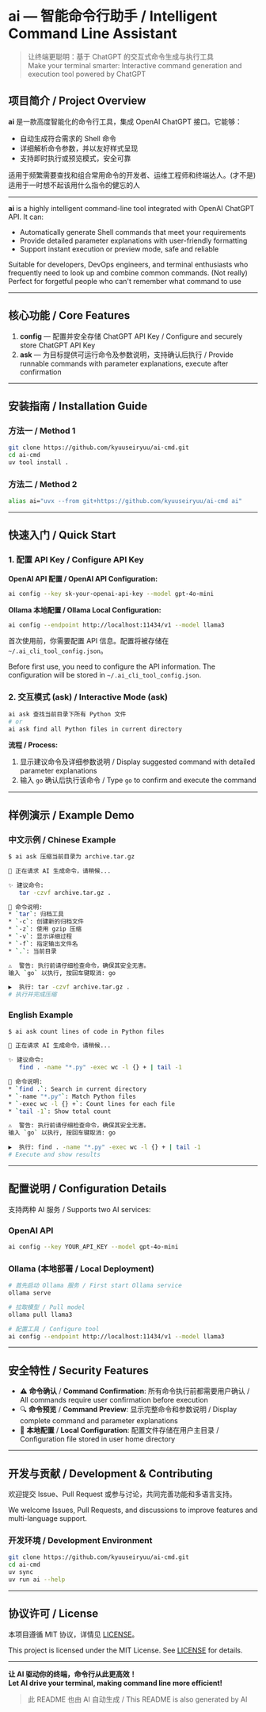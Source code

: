 # ai — 智能命令行助手 / Intelligent Command Line Assistant

> 让终端更聪明：基于 ChatGPT 的交互式命令生成与执行工具  
> Make your terminal smarter: Interactive command generation and execution tool powered by ChatGPT

## 项目简介 / Project Overview

**ai** 是一款高度智能化的命令行工具，集成 OpenAI ChatGPT 接口。它能够：

* 自动生成符合需求的 Shell 命令
* 详细解析命令参数，并以友好样式呈现
* 支持即时执行或预览模式，安全可靠

适用于频繁需要查找和组合常用命令的开发者、运维工程师和终端达人。(才不是)  
适用于一时想不起该用什么指令的健忘的人

---

**ai** is a highly intelligent command-line tool integrated with OpenAI ChatGPT API. It can:

* Automatically generate Shell commands that meet your requirements
* Provide detailed parameter explanations with user-friendly formatting
* Support instant execution or preview mode, safe and reliable

Suitable for developers, DevOps engineers, and terminal enthusiasts who frequently need to look up and combine common commands. (Not really)  
Perfect for forgetful people who can't remember what command to use

---

## 核心功能 / Core Features

1. **config** — 配置并安全存储 ChatGPT API Key / Configure and securely store ChatGPT API Key
2. **ask** — 为目标提供可运行命令及参数说明，支持确认后执行 / Provide runnable commands with parameter explanations, execute after confirmation

---

## 安装指南 / Installation Guide

### 方法一 / Method 1
```bash
git clone https://github.com/kyuuseiryuu/ai-cmd.git
cd ai-cmd
uv tool install .
```

### 方法二 / Method 2
```bash
alias ai="uvx --from git+https://github.com/kyuuseiryuu/ai-cmd ai"
```

---

## 快速入门 / Quick Start

### 1. 配置 API Key / Configure API Key

**OpenAI API 配置 / OpenAI API Configuration:**
```bash
ai config --key sk-your-openai-api-key --model gpt-4o-mini
```

**Ollama 本地配置 / Ollama Local Configuration:**
```bash
ai config --endpoint http://localhost:11434/v1 --model llama3
```

首次使用前，你需要配置 API 信息。配置将被存储在 `~/.ai_cli_tool_config.json`。

Before first use, you need to configure the API information. The configuration will be stored in `~/.ai_cli_tool_config.json`.

### 2. 交互模式 (ask) / Interactive Mode (ask)

```bash
ai ask 查找当前目录下所有 Python 文件
# or
ai ask find all Python files in current directory
```

**流程 / Process:**
1. 显示建议命令及详细参数说明 / Display suggested command with detailed parameter explanations
2. 输入 `go` 确认后执行该命令 / Type `go` to confirm and execute the command

---

## 样例演示 / Example Demo

### 中文示例 / Chinese Example
```bash
$ ai ask 压缩当前目录为 archive.tar.gz

🤖 正在请求 AI 生成命令，请稍候...

✨ 建议命令:
   tar -czvf archive.tar.gz .

📖 命令说明:
* `tar`: 归档工具
* `-c`: 创建新的归档文件
* `-z`: 使用 gzip 压缩
* `-v`: 显示详细过程
* `-f`: 指定输出文件名
* `.`: 当前目录

⚠️  警告: 执行前请仔细检查命令，确保其安全无害。
输入 `go` 以执行, 按回车键取消: go

▶️  执行: tar -czvf archive.tar.gz .
# 执行并完成压缩
```

### English Example
```bash
$ ai ask count lines of code in Python files

🤖 正在请求 AI 生成命令，请稍候...

✨ 建议命令:
   find . -name "*.py" -exec wc -l {} + | tail -1

📖 命令说明:
* `find .`: Search in current directory
* `-name "*.py"`: Match Python files
* `-exec wc -l {} +`: Count lines for each file
* `tail -1`: Show total count

⚠️  警告: 执行前请仔细检查命令，确保其安全无害。
输入 `go` 以执行, 按回车键取消: go

▶️  执行: find . -name "*.py" -exec wc -l {} + | tail -1
# Execute and show results
```

---

## 配置说明 / Configuration Details

支持两种 AI 服务 / Supports two AI services:

### OpenAI API
```bash
ai config --key YOUR_API_KEY --model gpt-4o-mini
```

### Ollama (本地部署 / Local Deployment)
```bash
# 首先启动 Ollama 服务 / First start Ollama service
ollama serve

# 拉取模型 / Pull model
ollama pull llama3

# 配置工具 / Configure tool
ai config --endpoint http://localhost:11434/v1 --model llama3
```

---

## 安全特性 / Security Features

* ⚠️ **命令确认** / **Command Confirmation**: 所有命令执行前都需要用户确认 / All commands require user confirmation before execution
* 🔍 **命令预览** / **Command Preview**: 显示完整命令和参数说明 / Display complete command and parameter explanations
* 📁 **本地配置** / **Local Configuration**: 配置文件存储在用户主目录 / Configuration file stored in user home directory

---

## 开发与贡献 / Development & Contributing

欢迎提交 Issue、Pull Request 或参与讨论，共同完善功能和多语言支持。

We welcome Issues, Pull Requests, and discussions to improve features and multi-language support.

### 开发环境 / Development Environment
```bash
git clone https://github.com/kyuuseiryuu/ai-cmd.git
cd ai-cmd
uv sync
uv run ai --help
```

---

## 协议许可 / License

本项目遵循 MIT 协议，详情见 [LICENSE](LICENSE)。

This project is licensed under the MIT License. See [LICENSE](LICENSE) for details.

---

**让 AI 驱动你的终端，命令行从此更高效！**  
**Let AI drive your terminal, making command line more efficient!**

> 此 README 也由 AI 自动生成 / This README is also generated by AI